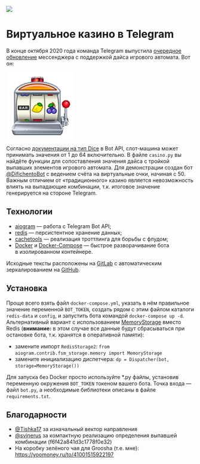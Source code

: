 [<img src="https://img.shields.io/badge/Telegram-%40DifichentoBot-blue">](https://t.me/DifichentoBot)

# Виртуальное казино в Telegram

В конце октября 2020 года команда Telegram выпустила [очередное обновление](https://telegram.org/blog/pinned-messages-locations-playlists/ru?ln=a) 
мессенджера с поддержкой дайса игрового автомата. Вот он:

![игровой автомат](repo_images/slot_machine.png)

Согласно [документации на тип Dice](https://core.telegram.org/bots/api#dice) в Bot API, слот-машина 
может принимать значения от 1 до 64 включительно. В файле `casino.py` вы найдёте функции для сопоставления значения дайса 
с тройкой выпавших элементов игрового автомата. Для демонстрации создан бот [@DifichentoBot](https://t.me/difichentobot) с 
ведением счёта на виртуальные очки, начиная с 50.  
Важным отличием от «традиционного» казино является невозможность влиять 
на выпадающие комбинации, т.к. итоговое значение генерируется на стороне Telegram.

## Технологии

* [aiogram](https://github.com/aiogram/aiogram) — работа с Telegram Bot API;
* [redis](https://redis.io) — персистентное хранение данных;
* [cachetools](https://cachetools.readthedocs.io/en/stable) — реализация троттлинга для борьбы с флудом;
* [Docker](https://www.docker.com) и [Docker-Compose](https://docs.docker.com/compose) — быстрое разворачивание бота \
в изолированном контейнере.

Исходные тексты расположены на [GitLab](https://git.groosha.space/shared/telegram-casino-bot) с автоматическим 
зеркалированием на [GitHub](https://github.com/MasterGroosha/telegram-casino-bot).

## Установка

Проще всего взять файл `docker-compose.yml`, указать в нём правильное значение переменной `BOT_TOKEN`, создать рядом с 
этим файлом каталоги `redis-data` и `config`, и запустить бота командой `docker-compose up -d`.  
Альтернативный вариант с использованием [MemoryStorage](https://github.com/aiogram/aiogram/blob/dev-2.x/aiogram/contrib/fsm_storage/memory.py#L7) 
вместо Redis (**внимание:** в этом случае все данные будут сбрасываться при остановке бота, т.к. хранятся в оперативной памяти):  
* замените импорт `RedisStorage2`: `from aiogram.contrib.fsm_storage.memory import MemoryStorage`
* замените инициализацию диспетчера: `dp = Dispatcher(bot, storage=MemoryStorage())`  

Для запуска без Docker просто используйте *.py файлы, установив переменную окружения `BOT_TOKEN` токеном вашего бота. 
Точка входа — файл `bot.py`, а необходимые библиотеки описаны в файле `requirements.txt`.

## Благодарности

* [@Tishka17](https://t.me/Tishka17) за изначальный вектор направления
* [@svinerus](https://t.me/svinerus) за компактную реализацию определения выпавшей комбинации (f6f42a841d3c1778f0e32)
* На коробку зелёного чая для Groosha (т.е. мне): https://yoomoney.ru/to/41001515922197
